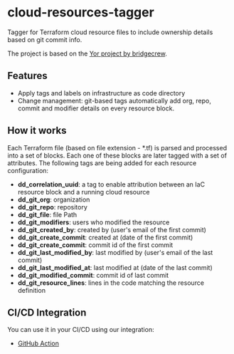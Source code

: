 # cloud-resources-tagger
Tagger for Terraform cloud resource files to include ownership details based on git commit info.

The project is based on the [Yor project by bridgecrew](https://github.com/bridgecrewio/yor-action).

## Features
* Apply tags and labels on infrastructure as code directory
* Change management: git-based tags automatically add org, repo, commit and modifier details on every resource block.

## How it works
Each Terraform file (based on file extension - *.tf) is parsed and processed into a set of blocks.
Each one of these blocks are later tagged with a set of attributes.
The following tags are being added for each resource configuration:
* **dd_correlation_uuid**: a tag to enable attribution between an IaC resource block and a running cloud resource
* **dd_git_org**: organization 
* **dd_git_repo**: repository
* **dd_git_file**: file Path
* **dd_git_modifiers**: users who modified the resource 
* **dd_git_created_by**: created by (user's email of the first commit)
* **dd_git_create_commit**: created at (date of the first commit)
* **dd_git_create_commit**: commit id of the first commit
* **dd_git_last_modified_by**: last modified by (user's email of the last commit)
* **dd_git_last_modified_at**: last modified at (date of the last commit)
* **dd_git_modified_commit**: commit id of last commit 
* **dd_git_resource_lines**: lines in the code matching the resource definition

## CI/CD Integration
You can use it in your CI/CD using our integration:
* [GitHub Action](https://github.com/DataDog/datadog-cloud-resource-tagger-action)
